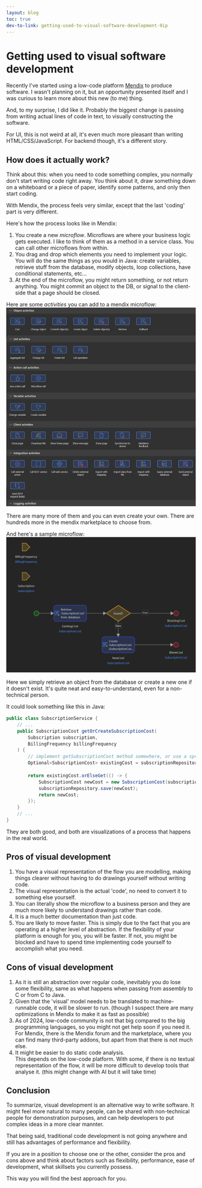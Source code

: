 ```yaml
---
layout: blog
toc: true
dev-to-link: getting-used-to-visual-software-development-9ip
---
```

# Getting used to visual software development

Recently I've started using a low-code platform [Mendix](https://www.mendix.com/) to produce software.
I wasn't planning on it, but an opportunity presented itself and I was curious to learn more about this new (to me) thing.

And, to my surprise, I did like it.
Probably the biggest change is passing from writing actual lines of code in text, to visually constructing the software.

For UI, this is not weird at all, it's even much more pleasant than writing HTML/CSS/JavaScript.
For backend though, it's a different story.

## How does it actually work?

Think about this: when you need to code something complex, you normally don't start writing code right away.
You think about it, draw something down on a whiteboard or a piece of paper, identify some patterns, and only then start coding.

With Mendix, the process feels very similar, except that the last 'coding' part is very different.

Here's how the process looks like in Mendix:
1. You create a new _microflow_. Microflows are where your business logic gets executed. I like to think of them as a method in a service class. You can call other microflows from within.
1. You drag and drop which elements you need to implement your logic. You will do the same things as you would in Java: create variables, retrieve stuff from the database, modify objects, loop collections, have conditional statements, etc...
1. At the end of the microflow, you might return something, or not return anything. You might commit an object to the DB, or signal to the client-side that a page should be closed.

Here are some _activities_ you can add to a mendix microflow:
![microflow activities](microflow_activities.png)

There are many more of them and you can even create your own. 
There are hundreds more in the mendix marketplace to choose from.

And here's a sample microflow:
![sample microflow](microflow.png)

Here we simply retrieve an object from the database or create a new one if it doesn't exist.
It's quite neat and easy-to-understand, even for a non-technical person.

It could look something like this in Java:

```java
public class SubscriptionService {
    // ...
    public SubscriptionCost getOrCreateSubscriptionCost(
        Subscription subscription,
        BillingFrequency billingFrequency
    ) {
        // implement getSubscriptionCost method somewhere, or use a spring data repository
        Optional<SubscriptionCost> existingCost = subscriptionRepository.getSubscriptionCost(billingFrequency.id(), subscription.id());

        return existingCost.orElseGet(() -> {
            SubscriptionCost newCost = new SubscriptionCost(subscription, billingFrequency, ...);
            subscriptionRepository.save(newCost);
            return newCost;
        });
    }
    // ...
}
```

They are both good, and both are visualizations of a process that happens in the real world.

## Pros of visual development

1. You have a visual representation of the flow you are modelling, making things clearer without having to do drawings yourself without writing code.
1. The visual representation is the actual 'code', no need to convert it to something else yourself.
1. You can literally show the microflow to a business person and they are much more likely to understand drawings rather than code.
1. It is a much better documentation than just code.
1. You are likely to move faster. This is simply due to the fact that you are operating at a higher level of abstraction. If the flexibility of your platform is enough for you, you will be faster. If not, you might be blocked and have to spend time implementing code yourself to accomplish what you need.

## Cons of visual development

1. As it is still an abstraction over regular code, inevitably you do lose some flexibility, same as what happens when passing from assembly to C or from C to Java.
1. Given that the 'visual' model needs to be translated to machine-runnable code, it will be slower to run. (though I suspect there are many optimizations in Mendix to make it as fast as possible)
1. As of 2024, low-code community is not that big compared to the big programming languages, so you might not get help soon if you need it.
<br/>For Mendix, there is the Mendix forum and the marketplace, where you can find many third-party addons, but apart from that there is not much else.
1. It might be easier to do static code analysis. 
<br/>This depends on the low-code platform. With some, if there is no textual representation of the flow, it will be more difficult to develop tools that analyse it. (this might change with AI but it will take time)

## Conclusion

To summarize, visual development is an alternative way to write software. It might feel more natural to many people, can be shared with non-technical people for demonstration purposes, and can help developers to put complex ideas in a more clear mannter.

That being said, traditional code development is not going anywhere and still has advantages of performance and flexibility.

If you are in a position to choose one or the other, consider the pros and cons above and think about factors such as flexibility, performance, ease of development, what skillsets you currently possess.

This way you will find the best approach for you.